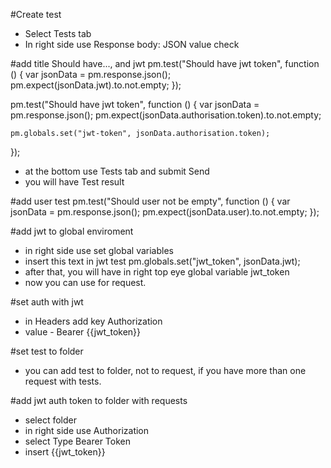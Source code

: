 #Create test
- Select Tests tab
- In right side use Response body: JSON value check

#add title Should have..., and jwt
pm.test("Should have jwt token", function () {
    var jsonData = pm.response.json();
    pm.expect(jsonData.jwt).to.not.empty;
});

pm.test("Should have jwt token", function () {
    var jsonData = pm.response.json();
    pm.expect(jsonData.authorisation.token).to.not.empty;

    pm.globals.set("jwt-token", jsonData.authorisation.token);
});

- at the bottom use Tests tab and submit Send
- you will have Test result

#add user test
pm.test("Should user not be empty", function () {
    var jsonData = pm.response.json();
    pm.expect(jsonData.user).to.not.empty;
});

#add jwt to global enviroment
- in right side use set global variables
- insert this text in jwt test
 pm.globals.set("jwt_token", jsonData.jwt);
- after that, you will have in right top eye global variable jwt_token
- now you can use for request.

#set auth with jwt
- in Headers add key Authorization
- value - Bearer {{jwt_token}}

#set test to folder
- you can add test to folder, not to request, if you have more than one request with tests.

#add jwt auth token to folder with requests
- select folder
- in right side use Authorization
- select Type Bearer Token
- insert {{jwt_token}}
